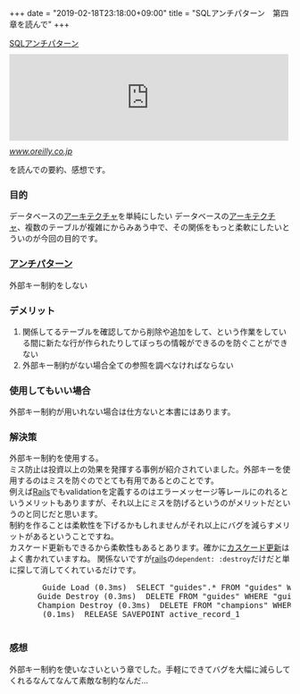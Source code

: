+++
date = "2019-02-18T23:18:00+09:00"
title = "SQLアンチパターン　第四章を読んで"
+++

<body>
<p><a class="keyword" href="http://d.hatena.ne.jp/keyword/SQL">SQL</a><a class="keyword" href="http://d.hatena.ne.jp/keyword/%A5%A2%A5%F3%A5%C1%A5%D1%A5%BF%A1%BC%A5%F3">アンチパターン</a><iframe src="https://hatenablog-parts.com/embed?url=https%3A%2F%2Fwww.oreilly.co.jp%2Fbooks%2F9784873115894%2F" title="SQLアンチパターン" class="embed-card embed-webcard" scrolling="no" frameborder="0" style="display: block; width: 100%; height: 155px; max-width: 500px; margin: 10px 0px;"></iframe><cite class="hatena-citation"><a href="https://www.oreilly.co.jp/books/9784873115894/">www.oreilly.co.jp</a></cite></p>

<p>を読んでの要約、感想です。</p>

<h3>目的</h3>

<p>データベースの<a class="keyword" href="http://d.hatena.ne.jp/keyword/%A5%A2%A1%BC%A5%AD%A5%C6%A5%AF%A5%C1%A5%E3">アーキテクチャ</a>を単純にしたい
データベースの<a class="keyword" href="http://d.hatena.ne.jp/keyword/%A5%A2%A1%BC%A5%AD%A5%C6%A5%AF%A5%C1%A5%E3">アーキテクチャ</a>、複数のテーブルが複雑にからみあう中で、その関係をもっと柔軟にしたいとういのが今回の目的です。</p>

<h3><a class="keyword" href="http://d.hatena.ne.jp/keyword/%A5%A2%A5%F3%A5%C1%A5%D1%A5%BF%A1%BC%A5%F3">アンチパターン</a></h3>

<p>外部キー制約をしない</p>

<h3>デメリット</h3>

<ol>
<li>関係してるテーブルを確認してから削除や追加をして、という作業をしている間に新たな行が作られたりしてぼっちの情報ができるのを防ぐことができない</li>
<li>外部キー制約がない場合全ての参照を調べなければならない</li>
</ol>


<h3>使用してもいい場合</h3>

<p>外部キー制約が用いれない場合は仕方ないと本書にはあります。</p>

<h3>解決策</h3>

<p>外部キー制約を使用する。<br>
ミス防止は投資以上の効果を発揮する事例が紹介されていました。外部キーを使用するのはミスを防ぐのでとても有用であるとのことです。  <br>
例えば<a class="keyword" href="http://d.hatena.ne.jp/keyword/Rails">Rails</a>でもvalidationを定義するのはエラーメッセージ等レールにのれるというメリットもありますが、それ以上にミスを防げるというのがメリットだというのと同じだと思います。<br>
制約を作ることは柔軟性を下げるかもしれませんがそれ以上にバグを減らすメリットがあるということですね。<br>
カスケード更新もできるから柔軟性もあるとあります。確かに<a href="https://apidock.com/rails/ActiveRecord/ConnectionAdapters/SchemaStatements/add_foreign_key">カスケード更新</a>はよく書かれていますね。
関係ないですが<a class="keyword" href="http://d.hatena.ne.jp/keyword/rails">rails</a>の<code>dependent: :destroy</code>だけだと単に探して消してくれているだけです。</p>

<pre class="code lang-sql" data-lang="sql" data-unlink>       Guide Load (0.3ms)  SELECT "guides".* FROM "guides" WHERE "guides"."champion_id" = $1  [["champion_id", 5]]
      Guide Destroy (0.3ms)  DELETE FROM "guides" WHERE "guides"."id" = $1  [["id", 3]]
      Champion Destroy (0.3ms)  DELETE FROM "champions" WHERE "champions"."id" = $1  [["id", 5]]
       (0.1ms)  RELEASE SAVEPOINT active_record_1
 </pre>


<h3>感想</h3>

<p>外部キー制約を使いなさいという章でした。手軽にできてバグを大幅に減らしてくれるなんてなんて素敵な制約なんだ…</p>
</body>
